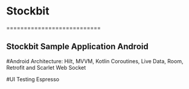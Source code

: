 # Stockbit
===========================

Stockbit Sample Application Android
-------------


#Android Architecture: Hilt, MVVM, Kotlin Coroutines, Live Data, Room, Retrofit and Scarlet Web Socket

#UI Testing Espresso